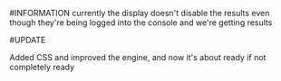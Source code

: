 \#INFORMATION
currently the display doesn't disable the results even though they're being logged into the console and we're getting results

\#UPDATE

Added CSS and improved the engine, and now it's about ready if not completely ready

